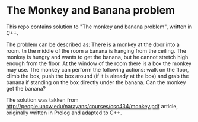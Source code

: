 # The Monkey and Banana problem
This repo contains solution to "The monkey and banana problem", written  in C++.

The problem can be described as:
There is a monkey at the door into a room. tn the middle of the room a banana is hanging from the
ceiling. The monkey is hungry and wants to get the banana, but he cannot
stretch high enough from the floor. At the window of the room there is a box
the monkey may use. The monkey can perform the following actions: walk on
the floor, climb the box, push the box around (if it is already at the box) and
grab the banana if standing on the box directly under the banana. Can the
monkey get the banana?

The solution was takken from http://people.uncw.edu/narayans/courses/csc434/monkey.pdf article, originally written in Prolog and adapted to C++.
